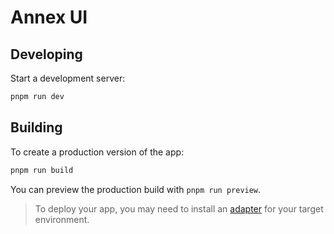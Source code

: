 # Annex UI

## Developing

Start a development server:

```bash
pnpm run dev
```

## Building

To create a production version of the app:

```bash
pnpm run build
```

You can preview the production build with `pnpm run preview`.

> To deploy your app, you may need to install an [adapter](https://kit.svelte.dev/docs/adapters) for your target environment.
